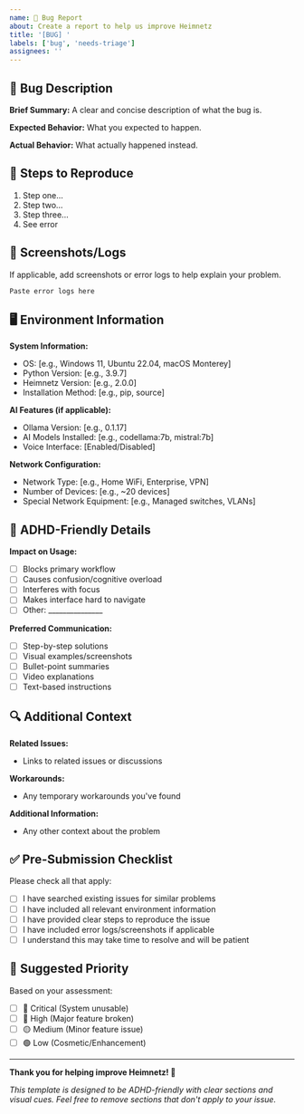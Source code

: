 ```yaml
---
name: 🐛 Bug Report
about: Create a report to help us improve Heimnetz
title: '[BUG] '
labels: ['bug', 'needs-triage']
assignees: ''
---
```


## 🐛 Bug Description

**Brief Summary:**
A clear and concise description of what the bug is.

**Expected Behavior:**
What you expected to happen.

**Actual Behavior:**
What actually happened instead.

## 🔄 Steps to Reproduce

1. Step one...
2. Step two...
3. Step three...
4. See error

## 📸 Screenshots/Logs

If applicable, add screenshots or error logs to help explain your problem.

```
Paste error logs here
```

## 🖥️ Environment Information

**System Information:**
- OS: [e.g., Windows 11, Ubuntu 22.04, macOS Monterey]
- Python Version: [e.g., 3.9.7]
- Heimnetz Version: [e.g., 2.0.0]
- Installation Method: [e.g., pip, source]

**AI Features (if applicable):**
- Ollama Version: [e.g., 0.1.17]
- AI Models Installed: [e.g., codellama:7b, mistral:7b]
- Voice Interface: [Enabled/Disabled]

**Network Configuration:**
- Network Type: [e.g., Home WiFi, Enterprise, VPN]
- Number of Devices: [e.g., ~20 devices]
- Special Network Equipment: [e.g., Managed switches, VLANs]

## 🧠 ADHD-Friendly Details

**Impact on Usage:**
- [ ] Blocks primary workflow
- [ ] Causes confusion/cognitive overload
- [ ] Interferes with focus
- [ ] Makes interface hard to navigate
- [ ] Other: _______________

**Preferred Communication:**
- [ ] Step-by-step solutions
- [ ] Visual examples/screenshots
- [ ] Bullet-point summaries
- [ ] Video explanations
- [ ] Text-based instructions

## 🔍 Additional Context

**Related Issues:**
- Links to related issues or discussions

**Workarounds:**
- Any temporary workarounds you've found

**Additional Information:**
- Any other context about the problem

## ✅ Pre-Submission Checklist

Please check all that apply:

- [ ] I have searched existing issues for similar problems
- [ ] I have included all relevant environment information
- [ ] I have provided clear steps to reproduce the issue
- [ ] I have included error logs/screenshots if applicable
- [ ] I understand this may take time to resolve and will be patient

## 🎯 Suggested Priority

Based on your assessment:
- [ ] 🚨 Critical (System unusable)
- [ ] 🔴 High (Major feature broken)
- [ ] 🟡 Medium (Minor feature issue)
- [ ] 🟢 Low (Cosmetic/Enhancement)

---

**Thank you for helping improve Heimnetz! 🙏**

*This template is designed to be ADHD-friendly with clear sections and visual cues. Feel free to remove sections that don't apply to your issue.*

